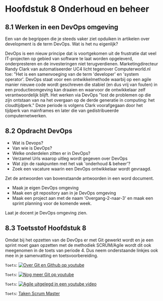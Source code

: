 # Hoofdstuk 8 Onderhoud en beheer 

## 8.1 Werken in een DevOps omgeving

Een van de begrippen die je steeds vaker ziet opduiken in artikelen over development is de term DevOps. Wat is het nu eigenlijk?

DevOps is een nieuw principe dat is voortgekomen uit de frustratie dat veel IT-projecten op gebied van software te laat worden opgeleverd, onderpresteren en de investeringen niet terugverdienen. Marketingdirecteur Randy Clark van automatiseerder UC4 licht tegenover Computerworld.nl toe: "Het is een samenvoeging van de term 'developer' en 'system operator'. DevOps staat voor een ontwikkelmethode waarbij op een agile manier nieuwe code wordt geschreven die stabiel (en dus vrij van fouten) in een productieomgeving kan draaien en waarvoor de ontwikkelaar zelf verantwoordelijk blijft. Het werken via DevOps "lost de problemen op die zijn ontstaan van na het overgaan op de derde generatie in computing: het cloudtijdperk." Deze periode is volgens Clark voorafgegaan door het tijdperk van mainframes en later die van gedistribueerde computernetwerken.

## 8.2 Opdracht DevOps

- Wat is Devops?
- Van wie is DevOps?
- Welke onderdelen zitten er in DevOps?
- Verzamel Urls waarop uitleg wordt gegeven over DevOps
- Wat zijn de raakpunten met het vak 'onderhoud & beheer'?
- Zoek een vacature waarin een DevOps ontwikkelaar wordt gevraagd.

Zet de antwoorden van bovenstaande antwoorden in een word document.

- Maak je eigen DevOps omgeving
- Maak een git repository aan in je DevOps omgeving
- Maak een project aan met de naam 'Overgang-2-naar-3' en maak een sprint planning voor de komende week.

Laat je docent je DevOps omgeving zien.

## 8.3 Toetsstof Hoofdstuk 8

Omdat bij het opzetten van de DevOps er met Git gewerkt wordt en je een sprint moet gaan opzetten met de methodiek SCRUM/Agile wordt dit ook meegenomen in de toets van periode 4.
Dus neem onderstaande linkjes ook mee in je samenvatting en toetsvoorbereiding.

``Toets``: [![Over Git en Github op youtube](http://img.youtube.com/vi/uUuTYDg9XoI/0.jpg)](http://www.youtube.com/watch?v=uUuTYDg9XoI)

``Toets``: [![Nog meer Git op youtube](http://img.youtube.com/vi/OqmSzXDrJBk/0.jpg)](http://www.youtube.com/watch?v=OqmSzXDrJBk)

``Toets``: [![Agile uitgelegd in een youtube video](http://img.youtube.com/vi/DvBKevrItcc/0.jpg)](http://www.youtube.com/watch?v=DvBKevrItcc)

``Toets``: [Taken Scrum Master](https://elo.kw1c.nl/Pages/ViewMP4.aspx?cpsysid=b1fee9a0-96f4-4203-8d74-35a3a83b1fc9)

